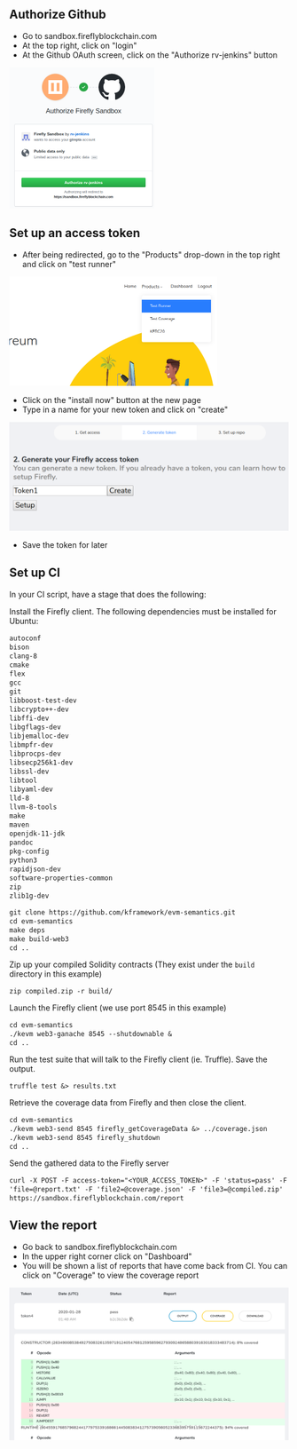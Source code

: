 ## Authorize Github

 - Go to sandbox.fireflyblockchain.com
 - At the top right, click on "login"
 - At the Github OAuth screen, click on the "Authorize rv-jenkins" button

![](https://raw.githubusercontent.com/runtimeverification/firefly-demo/guy_doc/img/1authorize.png)

## Set up an access token

 - After being redirected, go to the "Products" drop-down in the top right and click on "test runner"

![](https://raw.githubusercontent.com/runtimeverification/firefly-demo/guy_doc/img/2testrunner.png)
 - Click on the "install now" button at the new page
 - Type in a name for your new token and click on "create"

![](https://raw.githubusercontent.com/runtimeverification/firefly-demo/guy_doc/img/3createtoken.png)
 - Save the token for later

## Set up CI

In your CI script, have a stage that does the following:

Install the Firefly client. The following dependencies must be installed for Ubuntu:
```
autoconf
bison
clang-8
cmake
flex
gcc
git
libboost-test-dev
libcrypto++-dev
libffi-dev
libgflags-dev
libjemalloc-dev
libmpfr-dev
libprocps-dev
libsecp256k1-dev
libssl-dev
libtool
libyaml-dev
lld-8
llvm-8-tools
make
maven
openjdk-11-jdk
pandoc
pkg-config
python3
rapidjson-dev
software-properties-common
zip
zlib1g-dev
```

```
git clone https://github.com/kframework/evm-semantics.git
cd evm-semantics
make deps
make build-web3
cd ..
```

Zip up your compiled Solidity contracts (They exist under the `build` directory in this example)
```
zip compiled.zip -r build/
```

Launch the Firefly client (we use port 8545 in this example)
```
cd evm-semantics
./kevm web3-ganache 8545 --shutdownable &
cd ..
```

Run the test suite that will talk to the Firefly client (ie. Truffle). Save the output.
```
truffle test &> results.txt
```

Retrieve the coverage data from Firefly and then close the client.
```
cd evm-semantics
./kevm web3-send 8545 firefly_getCoverageData &> ../coverage.json
./kevm web3-send 8545 firefly_shutdown
cd ..
```

Send the gathered data to the Firefly server
```
curl -X POST -F access-token="<YOUR_ACCESS_TOKEN>" -F 'status=pass' -F 'file=@report.txt' -F 'file2=@coverage.json' -F 'file3=@compiled.zip' https://sandbox.fireflyblockchain.com/report
```

## View the report
 - Go back to sandbox.fireflyblockchain.com
 - In the upper right corner click on "Dashboard"
 - You will be shown a list of reports that have come back from CI. You can click on "Coverage" to view the coverage report

![](https://raw.githubusercontent.com/runtimeverification/firefly-demo/guy_doc/img/4coverage.png)
